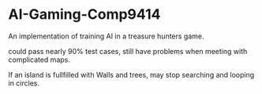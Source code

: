 # AI-Gaming-Comp9414
An implementation of training AI in a treasure hunters game.

could pass nearly 90% test cases, still have problems when meeting with complicated maps.

If an island is fullfilled with Walls and trees, may stop searching and looping in circles.
